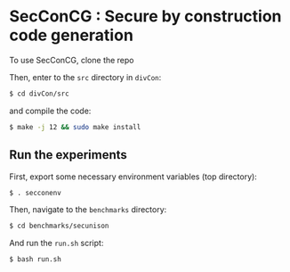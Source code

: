 # SecConCG : Secure by construction code generation

To use SecConCG, clone the repo

Then, enter to the `src` directory in `divCon`:

```bash
$ cd divCon/src
```

and compile the code:

```bash
$ make -j 12 && sudo make install
```

## Run the experiments

First, export some necessary environment variables (top directory):

```bash
$ . secconenv
```

Then, navigate to the `benchmarks` directory:
```bash
$ cd benchmarks/secunison
```

And run the `run.sh` script:
```bash
$ bash run.sh
```
